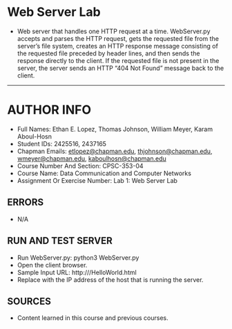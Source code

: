 # Web Server Lab

- Web server that handles one HTTP request at a time. WebServer.py accepts
  and parses the HTTP request, gets the requested file from the server’s file system, creates an HTTP response
  message consisting of the requested file preceded by header lines, and then sends the response directly to
  the client. If the requested file is not present in the server, the server sends an HTTP “404 Not
  Found” message back to the client.

----

# AUTHOR INFO

- Full Names: Ethan E. Lopez, Thomas Johnson, William Meyer, Karam Aboul-Hosn
- Student IDs: 2425516, 2437165 
- Chapman Emails: etlopez@chapman.edu, thjohnson@chapman.edu, wmeyer@chapman.edu, kaboulhosn@chapman.edu
- Course Number And Section: CPSC-353-04
- Course Name: Data Communication and Computer Networks
- Assignment Or Exercise Number: Lab 1: Web Server Lab

## ERRORS

- N/A

## RUN AND TEST SERVER

- Run WebServer.py: python3 WebServer.py
- Open the client browser.
- Sample Input URL: http://<host-ip>/HelloWorld.html
- Replace <host-ip> with the IP address of the host that is running the server.

## SOURCES

- Content learned in this course and previous courses.
